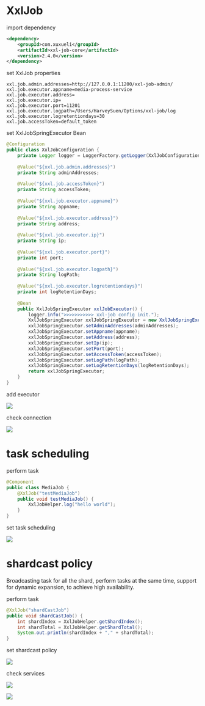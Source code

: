 # XxlJob

import dependency

```xml
<dependency>
    <groupId>com.xuxueli</groupId>
    <artifactId>xxl-job-core</artifactId>
    <version>2.4.0</version>
</dependency>
```

set XxlJob properties

```properties
xxl.job.admin.addresses=http://127.0.0.1:11200/xxl-job-admin/
xxl.job.executor.appname=media-process-service
xxl.job.executor.address=
xxl.job.executor.ip=
xxl.job.executor.port=11201
xxl.job.executor.logpath=/Users/HarveySuen/Options/xxl-job/log
xxl.job.executor.logretentiondays=30
xxl.job.accessToken=default_token
```

set XxlJobSpringExecutor Bean

```java
@Configuration
public class XxlJobConfiguration {
    private Logger logger = LoggerFactory.getLogger(XxlJobConfiguration.class);
    
    @Value("${xxl.job.admin.addresses}")
    private String adminAddresses;
    
    @Value("${xxl.job.accessToken}")
    private String accessToken;
    
    @Value("${xxl.job.executor.appname}")
    private String appname;
    
    @Value("${xxl.job.executor.address}")
    private String address;
    
    @Value("${xxl.job.executor.ip}")
    private String ip;
    
    @Value("${xxl.job.executor.port}")
    private int port;
    
    @Value("${xxl.job.executor.logpath}")
    private String logPath;
    
    @Value("${xxl.job.executor.logretentiondays}")
    private int logRetentionDays;
    
    @Bean
    public XxlJobSpringExecutor xxlJobExecutor() {
        logger.info(">>>>>>>>>>> xxl-job config init.");
        XxlJobSpringExecutor xxlJobSpringExecutor = new XxlJobSpringExecutor();
        xxlJobSpringExecutor.setAdminAddresses(adminAddresses);
        xxlJobSpringExecutor.setAppname(appname);
        xxlJobSpringExecutor.setAddress(address);
        xxlJobSpringExecutor.setIp(ip);
        xxlJobSpringExecutor.setPort(port);
        xxlJobSpringExecutor.setAccessToken(accessToken);
        xxlJobSpringExecutor.setLogPath(logPath);
        xxlJobSpringExecutor.setLogRetentionDays(logRetentionDays);
        return xxlJobSpringExecutor;
    }
}
```

add executor

![](https://note-sun.oss-cn-shanghai.aliyuncs.com/image/202312241811006.png)

check connection

![](https://note-sun.oss-cn-shanghai.aliyuncs.com/image/202312241811007.png)

# task scheduling

perform task

```java
@Component
public class MediaJob {
    @XxlJob("testMediaJob")
    public void testMediaJob() {
        XxlJobHelper.log("hello world");
    }
}
```

set task scheduling

![](https://note-sun.oss-cn-shanghai.aliyuncs.com/image/202312241811008.png)

# shardcast policy

Broadcasting task for all the shard, perform tasks at the same time, support for dynamic expansion, to achieve high availability.

perform task

```java
@XxlJob("shardCastJob")
public void shardCastJob() {
    int shardIndex = XxlJobHelper.getShardIndex();
    int shardTotal = XxlJobHelper.getShardTotal();
    System.out.println(shardIndex + "," + shardTotal);
}
```

set shardcast policy 

![](https://note-sun.oss-cn-shanghai.aliyuncs.com/image/202312241811009.png)

check services

![](https://note-sun.oss-cn-shanghai.aliyuncs.com/image/202312241811010.png)

![](https://note-sun.oss-cn-shanghai.aliyuncs.com/image/202312241811011.png)





